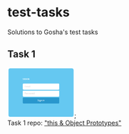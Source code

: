 # test-tasks
Solutions to Gosha's test tasks

## Task 1
<img src="https://github.com/ururualeksi/test-tasks/blob/master/task1/task1-screenshot.png" width="150">;<br>
Task 1 repo: ["this & Object Prototypes"](https://github.com/ururualeksi/test-tasks/tree/master/task1)
